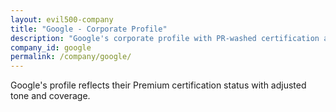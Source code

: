 ```yaml
---
layout: evil500-company
title: "Google - Corporate Profile"
description: "Google's corporate profile with PR-washed certification and adjusted content."
company_id: google
permalink: /company/google/
---
```


Google's profile reflects their Premium certification status with adjusted tone and coverage.

